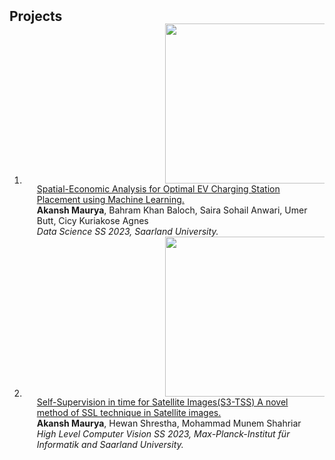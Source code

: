 <h2 id="projects" style="margin: 2px 0px -15px;">Projects</h2>

<div class="Projects">
<ol class="bibliography">

<li>
<div class="pub-row">

  <div class="col-sm-3 abbr" style="position: vertical-align: middle: 15px;padding-left: 225px;">
    <img src="https://github.com/akansh12/data-science-Optimal-EV-station-placement/raw/main/figures/overview.gif" class="teaser img-fluid z-depth-1" width="256" height="256">
  </div>

  <div class="col-sm-9" style="position: relative;padding-right: 15px;padding-left: 20px;">
    <div class="title"><a href="https://github.com/akansh12/data-science-Optimal-EV-station-placement">Spatial-Economic Analysis for Optimal EV Charging Station Placement using Machine Learning.
</a></div>
    <div class="author"><strong>Akansh Maurya</strong>, Bahram Khan Baloch, Saira Sohail Anwari, Umer Butt, Cicy Kuriakose Agnes</div>
    <div class="periodical"><em>Data Science SS 2023, Saarland University.</em></div>
  </div>
</div> 
</li>

<li>
<div class="pub-row">

  <div class="col-sm-3 abbr" style="position: vertical-align: middle: 15px;padding-left: 225px;">
    <img src="https://user-images.githubusercontent.com/39628860/258636542-70ee75f6-c5cc-4449-a63d-57640d32d049.gif" class="teaser img-fluid z-depth-1" width="256" height="256">
  </div>

  <div class="col-sm-9" style="position: relative;padding-right: 15px;padding-left: 20px;">
    <div class="title"><a href="https://github.com/hewanshrestha/Why-Self-Supervision-in-Time">Self-Supervision in time for Satellite Images(S3-TSS) A novel method of SSL technique in Satellite images.
</a></div>
    <div class="author"><strong>Akansh Maurya</strong>, Hewan Shrestha, Mohammad Munem Shahriar</div>
    <div class="periodical"><em>High Level Computer Vision SS 2023, Max-Planck-Institut für Informatik and Saarland University.</em></div>
  </div>
</div> 
</li>
